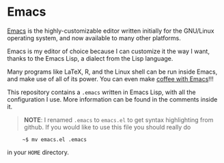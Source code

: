 Emacs
=====

[Emacs][1] is the highly-customizable
editor written initially for the GNU/Linux operating system, and now
available to many other platforms. 

Emacs is my editor of choice because I can customize it the way I want,
thanks to the Emacs Lisp, a dialect from the Lisp language.

Many programs like LaTeX, R, and the Linux shell can be run inside
Emacs, and make use of all of its power. You can even make [coffee with
Emacs](http://www.emacswiki.org/emacs/CoffeeMode)!!!

This repository contains a `.emacs` written in Emacs Lisp, with all the
configuration I use. More information can be found in the comments
inside it.

> **NOTE**: I renamed `.emacs` to `emacs.el` to get syntax highlighting
  from github. If you would like to use this file you should really do
  
         ~$ mv emacs.el .emacs
	 
  in your `HOME` directory.

[1]: http://www.gnu.org/software/emacs "Emacs"
